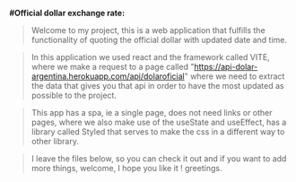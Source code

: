 **#Official dollar exchange rate:**

>Welcome to my project, this is a web application that fulfills the functionality of quoting the official dollar with updated date and time.

>In this application we used react and the framework called VITE, where we make a request to a page called "https://api-dolar-argentina.herokuapp.com/api/dolaroficial" where we need to extract the data that gives you that api in order to have the most updated as possible to the project.

>This app has a spa, ie a single page, does not need links or other pages, where we also make use of the useState and useEffect, has a library called Styled that serves to make the css in a different way to other library.

>I leave the files below, so you can check it out and if you want to add more things, welcome, I hope you like it ! greetings.
